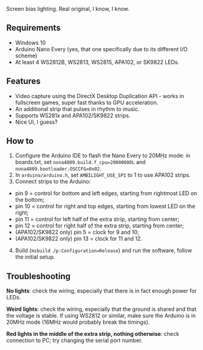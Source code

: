 Screen bias lighting. Real original, I know, I know.

Requirements
------------

 * Windows 10
 * Arduino Nano Every (yes, that one specifically due to its different I/O scheme)
 * At least 4 WS2812B, WS2813, WS2815, APA102, or SK9822 LEDs.

Features
--------

 * Video capture using the DirectX Desktop Duplication API - works in fullscreen games, super fast thanks
   to GPU acceleration.
 * An additional strip that pulses in rhythm to music.
 * Supports WS281x and APA102/SK9822 strips.
 * Nice UI, I guess?

How to
------

 1. Configure the Arduino IDE to flash the Nano Every to 20MHz mode:
    in boards.txt, set `nona4809.build.f_cpu=20000000L` and `nona4809.bootloader.OSCCFG=0x02`.
 2. In `arduino/arduino.h`, set `AMBILIGHT_USE_SPI` to 1 to use APA102 strips.
 3. Connect strips to the Arduino:
   * pin 9 = control for bottom and left edges, starting from rightmost LED on the bottom;
   * pin 10 = control for right and top edges, starting from lowest LED on the right;
   * pin 11 = control for left half of the extra strip, starting from center;
   * pin 12 = control for right half of the extra strip, starting from center;
   * (APA102/SK9822 only) pin 5 = clock for 9 and 10;
   * (APA102/SK9822 only) pin 13 = clock for 11 and 12.
 4. Build (`msbuild /p:Configuration=Release`) and run the software, follow the initial setup.

Troubleshooting
---------------

**No lights**: check the wiring, especially that there is in fact enough power for LEDs.

**Weird lights**: check the wiring, especially that the ground is shared and that the voltage is stable. If using WS2812 or similar, make sure the Arduino is in 20MHz mode (16MHz would probably break the timings).

**Red lights in the middle of the extra strip, nothing otherwise**: check connection to PC; try changing the serial port number.
